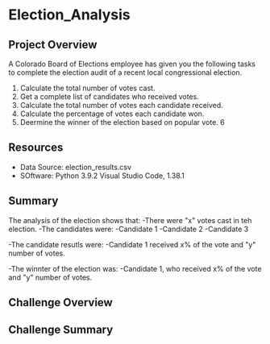 # Election_Analysis
## Project Overview
A Colorado Board of Elections employee has given you the following tasks to complete the election audit of a recent local congressional election.

1.  Calculate the total number of votes cast. 
2.  Get a complete list of candidates who received votes.
3.  Calculate the total number of votes each candidate received.
4.  Calculate the percentage of votes each candidate won.
5.  Deermine the winner of the election based on popular vote.
6
## Resources
 - Data Source:  election_results.csv
 - SOftware:  Python 3.9.2  Visual Studio Code, 1.38.1

## Summary 
The analysis of the election shows that:
-There were "x" votes cast in teh election.
-The candidates were:
    -Candidate 1
    -Candidate 2
    -Candidate 3
    
-The candidate resutls were:
    -Candidate 1 received x% of the vote and "y" number of votes.
    
 -The winnter of the election was:
   -Candidate 1, who received x% of the vote and "y" number of votes.

## Challenge Overview

## Challenge Summary
